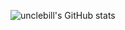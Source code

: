![unclebill's GitHub stats](https://github-readme-stats.vercel.app/api?username=unclebill&show_icons=true)
